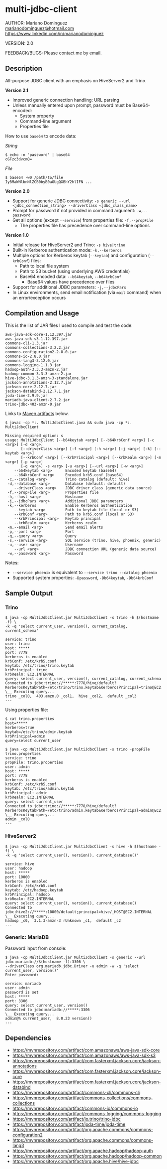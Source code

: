 # multi-jdbc-client

AUTHOR: Mariano Dominguez  
<marianodominguez@hotmail.com>  
https://www.linkedin.com/in/marianodominguez

VERSION: 2.0

FEEDBACK/BUGS: Please contact me by email.

## Description
All-purpose JDBC client with an emphasis on HiveServer2 and Trino.

**Version 2.1**
- Improved generic connection handling: URL parsing
- Unless manually entered upon prompt, password must be Base64-encoded:
  - System property
  - Command-line argument
  - Properties file

How to use `base64` to encode data:

*String*
```
$ echo -n 'password' | base64
cGFzc3dvcmQ=
```
*File*
```
$ base64 -w0 /path/to/file
IyBMaWNlbnNlZCB0byB0aGUgQXBhY2hlIFN ...
```

**Version 2.0**
- Support for generic JDBC connectivity: `-s generic --url <jdbc_connection_string> --driverClass <jdbc_class_name>`
- Prompt for password if not provided in command argument: `-w,--password`
- Get all options (except `--service`) from properties file: `-f,--propFile`
  - The properties file has precedence over command-line options

**Version 1.0**
- Initial release for HiveServer2 and Trino: `-s hive|trino`
- Built-in Kerberos authentication mode: `-k,--kerberos`
- Multiple options for Kerberos keytab (`--keytab`) and configuration (`--krbConf`) files:
  - Path to local file system
  - Path to S3 bucket (using underlying AWS credentials)
  - Base64 encoded data: `--b64keytab`, `--b64krbConf`
    - Base64 values have precedence over files
- Support for additional JDBC parameters: `-j,--jdbcPars`
- In Linux environments, send email notification (via `mail` command) when an error/exception occurs

## Compilation and Usage
This is the list of JAR files I used to compile and test the code:
```
aws-java-sdk-core-1.12.397.jar
aws-java-sdk-s3-1.12.397.jar
commons-cli-1.3.jar
commons-collections-3.2.2.jar
commons-configuration2-2.8.0.jar
commons-io-2.8.0.jar
commons-lang3-3.12.0.jar
commons-logging-1.1.3.jar
hadoop-auth-3.3.3-amzn-2.jar
hadoop-common-3.3.3-amzn-2.jar
hive-jdbc-3.1.3-amzn-3-standalone.jar
jackson-annotations-2.12.7.jar
jackson-core-2.12.7.jar
jackson-databind-2.12.7.1.jar
joda-time-2.9.9.jar
mariadb-java-client-2.7.2.jar
trino-jdbc-403-amzn-0.jar
```
Links to [Maven artifacts](https://github.com/mrdominguez/multi-jdbc-client/blob/master/README.md#dependencies) below.
```
$ javac -cp *:. MultiJdbcClient.java && sudo java -cp *:. MultiJdbcClient

Missing required option: s
usage: MultiJdbcClient [--b64keytab <arg>] [--b64krbConf <arg>] [-c <arg>] [-d <arg>]
       [--driverClass <arg>] [-f <arg>] [-h <arg>] [-j <arg>] [-k] [--keytab <arg>]
       [--krbConf <arg>] [--krbPrincipal <arg>] [--krbRealm <arg>] [-m <arg>] [-p <arg>]
       [-q <arg>] -s <arg> [-u <arg>] [--url <arg>] [-w <arg>]
    --b64keytab <arg>      Encoded keytab (base64)
    --b64krbConf <arg>     Encoded krb5.conf (base64)
 -c,--catalog <arg>        Trino catalog (default: hive)
 -d,--database <arg>       Database (default: default)
    --driverClass <arg>    JDBC driver class (generic data source)
 -f,--propFile <arg>       Properties file
 -h,--host <arg>           Hostname
 -j,--jdbcPars <arg>       Additional JDBC parameters
 -k,--kerberos             Enable Kerberos authentication
    --keytab <arg>         Path to keytab file (local or S3)
    --krbConf <arg>        Path to krb5.conf (local or S3)
    --krbPrincipal <arg>   Keytab principal
    --krbRealm <arg>       Kerberos realm
 -m,--email <arg>          Send email alerts
 -p,--port <arg>           Port
 -q,--query <arg>          Query
 -s,--service <arg>        SQL service (trino, hive, phoenix, generic)
 -u,--user <arg>           Username
    --url <arg>            JDBC connection URL (generic data source)
 -w,--password <arg>       Password
```
Notes:
- `--service phoenix` is equivalent to `--service trino --catalog phoenix`
- Supported system properties: `-Dpassword`, `-Db64keytab`, `-Db64krbConf`

## Sample Output
### Trino
```
$ java -cp MultiJdbcClient.jar MultiJdbcClient -s trino -h $(hostname -f) \
-k -q 'select current_user, version(), current_catalog, current_schema'

service: trino
user: trino
host: *****
port: 7778
kerberos is enabled
krbConf: /etc/krb5.conf
keytab: /etc/trino/trino.keytab
krbPrincipal: trino
krbRealm: EC2.INTERNAL
query: select current_user, version(), current_catalog, current_schema
Connected to jdbc:trino://*****:7778/hive/default?KerberosKeytabPath=/etc/trino/trino.keytab&KerberosPrincipal=trino@EC2.INTERNAL&KerberosRemoteServiceName=trino&KerberosConfigPath=/etc/krb5.conf&SSL=true&SSLVerification=NONE
\__ Executing query...
trino _col0,  403.amzn.0 _col1,  hive _col2,  default _col3
---
```

Using properties file:
```
$ cat trino.properties
host=*****
kerberos=true
keytab=/etc/trino/admin.keytab
krbPrincipal=admin
query=select current_user

$ java -cp MultiJdbcClient.jar MultiJdbcClient -s trino -propFile trino.properties
service: trino
propFile: trino.properties
user: admin
host: *****
port: 7778
kerberos is enabled
krbConf: /etc/krb5.conf
keytab: /etc/trino/admin.keytab
krbPrincipal: admin
krbRealm: EC2.INTERNAL
query: select current_user
Connected to jdbc:trino://*****:7778/hive/default?KerberosKeytabPath=/etc/trino/admin.keytab&KerberosPrincipal=admin@EC2.INTERNAL&KerberosRemoteServiceName=trino&KerberosConfigPath=/etc/krb5.conf&SSL=true&SSLVerification=NONE
\__ Executing query...
admin _col0
---
```

### HiveServer2
```
$ java -cp MultiJdbcClient.jar MultiJdbcClient -s hive -h $(hostname -f) \
-k -q 'select current_user(), version(), current_database()'

service: hive
user: hadoop
host: *****
port: 10000
kerberos is enabled
krbConf: /etc/krb5.conf
keytab: /etc/hadoop.keytab
krbPrincipal: hadoop
krbRealm: EC2.INTERNAL
query: select current_user(), version(), current_database()
Connected to jdbc:hive2://*****:10000/default;principal=hive/_HOST@EC2.INTERNAL
\__ Executing query...
hadoop _c0,  3.1.3-amzn-3 rUnknown _c1,  default _c2
---
```
### Generic: MariaDB
Password input from console:
```
$ java -cp MultiJdbcClient.jar MultiJdbcClient -s generic --url jdbc:mariadb://$(hostname -f):3306 \
--driverClass org.mariadb.jdbc.Driver -u admin -w -q 'select current_user, version()'
Enter password:

service: mariadb
user: admin
password is set
host: *****
port: 3306
query: select current_user, version()
Connected to jdbc:mariadb://*****:3306
\__ Executing query...
admin@% current_user,  8.0.23 version()
---
```

## Dependencies
- https://mvnrepository.com/artifact/com.amazonaws/aws-java-sdk-core
- https://mvnrepository.com/artifact/com.amazonaws/aws-java-sdk-s3
- https://mvnrepository.com/artifact/com.fasterxml.jackson.core/jackson-annotations
- https://mvnrepository.com/artifact/com.fasterxml.jackson.core/jackson-core
- https://mvnrepository.com/artifact/com.fasterxml.jackson.core/jackson-databind
- https://mvnrepository.com/artifact/commons-cli/commons-cli
- https://mvnrepository.com/artifact/commons-collections/commons-collections
- https://mvnrepository.com/artifact/commons-io/commons-io
- https://mvnrepository.com/artifact/commons-logging/commons-logging
- https://mvnrepository.com/artifact/io.trino/trino-jdbc
- https://mvnrepository.com/artifact/joda-time/joda-time
- https://mvnrepository.com/artifact/org.apache.commons/commons-configuration2
- https://mvnrepository.com/artifact/org.apache.commons/commons-lang3
- https://mvnrepository.com/artifact/org.apache.hadoop/hadoop-auth
- https://mvnrepository.com/artifact/org.apache.hadoop/hadoop-common
- https://mvnrepository.com/artifact/org.apache.hive/hive-jdbc
